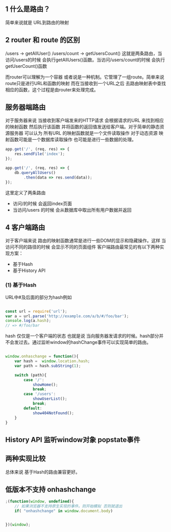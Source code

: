 

##  1 什么是路由？
简单来说就是 URL到路由的映射

##   2 router 和 route 的区别
   /users                ->     getAllUser()
   /users/count          ->     getUsersCount()
   这就是两条路由，当访问/users的时候 会执行getAllUsers()函数。当访问/users/count的时候 会执行getUserCount()函数

   而router可以理解为一个容器 或者说是一种机制。它管理了一组route。简单来说 route只是进行URL和函数的映射 而在当接收到一个URL之后 去路由映射表中查找相应的函数，这个过程是由router来处理完成。

## 服务器端路由

对于服务器来说 当接收到客户端发来的HTTP请求 会根据请求的URL 来找到相应的映射函数 然后执行该函数 并将函数的返回值发送给客户端。对于简单的静态资源服务器 可以认为 所有URL 的映射函数就是一个文件读取操作 对于动态资源 映射函数可能是一个数据库读取操作 也可能是进行一些数据的处理。

```JavaScript     
app.get('/', (req, res) => {
    res.sendFile('index');
});

app.get('/', (req, res) => {
    db.queryAllUsers()
        .then(data => res.send(data));
});

```



这里定义了两条路由
* 访问/的时候 会返回index页面
* 当访问/users 的时候 会从数据库中取出所有用户数据并返回

## 4 客户端路由
对于客户端来说 路由的映射函数通常是进行一些DOM的显示和隐藏操作。这样 当访问不同的路径的时候 会显示不同的页面组件 客户端路由最常见的有以下两种实现方案：
* 基于Hash
* 基于History API

### (1) 基于Hash

URL中#及后面的部分为hash例如
```JavaScript

const url = require('url');
var a = url.parse('http://example.com/a/b/#/foo/bar');
console.log(a.hash);
// => #/foo/bar

```
hash 仅仅是一个客户端的状态 也就是说 当向服务器发请求的时候。hash部分并不会发过去。通过监听window的hashChange事件可以实现简单的路由。
```JavaScript

window.onhaschange = function(){
    var hash =  window.location.hash;
    var path = hash.subString(1);

    switch (path){
        case '/':
            showHome();
            break;
        case '/users':
            showUserList();
            break;
        default:
            show404NotFound();
    }
}

```

## History API 监听window对象 popstate事件

## 两种实现比较

总体来说 基于Hash的路由兼容更好。


## 低版本不支持 onhashchange

```JavaScript
;(function(window, undefined){
    // 如果浏览器不支持原生实现的事件。则开始模拟 否则就退出
    if( "onhashchange" in window.document.body)


})(window);

```
